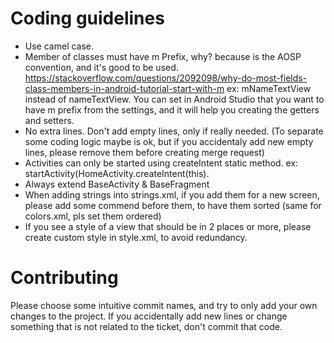 
# Coding guidelines
* Use camel case.
* Member of classes must have m Prefix, why? because is the AOSP convention, and it's good to be used. https://stackoverflow.com/questions/2092098/why-do-most-fields-class-members-in-android-tutorial-start-with-m
ex: mNameTextView instead of nameTextView. You can set in Android Studio that you want to have m prefix from the settings, and it will help you creating the getters and setters.
* No extra lines. Don't add empty lines, only if really needed. (To separate some coding logic maybe is ok, but if you accidentaly add new empty lines, please remove them before creating merge request)
* Activities can only be started using createIntent static method. ex: startActivity(HomeActivity.createIntent(this).
* Always extend BaseActivity & BaseFragment
* When adding strings into strings.xml, if you add them for a new screen, please add some commend before them, to have them sorted (same for colors.xml, pls set them ordered)
* If you see a style of a view that should be in 2 places or more, please create custom style in style.xml, to avoid redundancy.

# Contributing
Please choose some intuitive commit names, and try to only add your own changes to the project. If you accidentally add new lines or change something that is not related to the ticket, don't commit that code.
